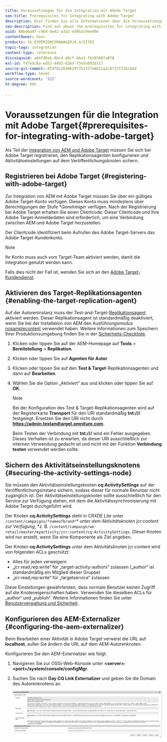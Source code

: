 ```yaml
---
title: Voraussetzungen für die Integration mit Adobe Target
seo-title: Prerequisites for Integrating with Adobe Target
description: Hier finden Sie alle Informationen über die Voraussetzungen für die Integration mit Adobe Target.
seo-description: Find out about the prerequisites for integrating with Adobe Target.
uuid: 88be6a97-c964-4e42-a3a2-ed9b2c9ee49e
contentOwner: User
products: SG_EXPERIENCEMANAGER/6.4/SITES
topic-tags: integration
content-type: reference
discoiquuid: a84fd0ab-0bcd-48cf-bba3-fb29308fa0f8
exl-id: f47e5c6a-ed52-4493-83bd-73e5e693d117
source-git-commit: 0f4f8c2640629f751337e8611a2c8f32f21bcb6d
workflow-type: tm+mt
source-wordcount: '522'
ht-degree: 96%

---
```


# Voraussetzungen für die Integration mit Adobe Target{#prerequisites-for-integrating-with-adobe-target}

Als Teil der [Integration von AEM und Adobe Target](/help/sites-administering/target.md) müssen Sie sich bei Adobe Target registrieren, den Replikationsagenten konfigurieren und Aktivitätseinstellungen auf dem Veröffentlichungsknoten sichern.

## Registrieren bei Adobe Target {#registering-with-adobe-target}

Zur Integration von AEM mit Adobe Target müssen Sie über ein gültiges Adobe Target-Konto verfügen. Dieses Konto muss mindestens über Berechtigungen der Stufe **Genehmiger* verfügen. Nach der Registrierung bei Adobe Target erhalten Sie einen Clientcode. Dieser Clientcode und Ihre Adobe Target-Anmeldedaten sind erforderlich, um eine Verbindung zwischen AEM und Adobe Target herzustellen.

Der Clientcode identifiziert beim Aufrufen des Adobe Target-Servers das Adobe Target-Kundenkonto.

>[!NOTE]
>
>Ihr Konto muss auch vom Target-Team aktiviert werden, damit die Integration genutzt werden kann.
>
>
>Falls dies nicht der Fall ist, wenden Sie sich an den [Adobe Target-Kundendienst](https://experienceleague.adobe.com/docs/target/using/cmp-resources-and-contact-information.html).

## Aktivieren des Target-Replikationsagenten {#enabling-the-target-replication-agent}

Auf der Autoreninstanz muss der Test-and-Target-[Replikationsagent](/help/sites-deploying/replication.md) aktiviert werden. Dieser Replikationsagent ist standardmäßig deaktiviert, wenn Sie bei der Installation von AEM den Ausführungsmodus [nosamplecontent](/help/sites-deploying/configure-runmodes.md#using-samplecontent-and-nosamplecontent) verwendet haben. Weitere Informationen zum Speichern Ihrer Produktionsumgebung finden Sie in der [Sicherheits-Checkliste](/help/sites-administering/security-checklist.md).

1. Klicken oder tippen Sie auf der AEM-Homepage auf **Tools** > **Bereitstellung** > **Replikation**.
1. Klicken oder tippen Sie auf **Agenten für Autor**.
1. Klicken oder tippen Sie auf den **Test &amp; Target**-Replikationsagenten und dann auf **Bearbeiten**.
1. Wählen Sie die Option „Aktiviert“ aus und klicken oder tippen Sie auf **OK**.

   >[!NOTE]
   >
   >Bei der Konfiguration des Test &amp; Target-Replikationsagenten wird auf der Registerkarte **Transport** für den URI standardmäßig **tnt:///** festgelegt. Ersetzen Sie den URI nicht durch **https://admin.testandtarget.omniture.com**.
   >
   >Beim Testen der Verbindung mit **tnt:///** wird ein Fehler ausgegeben. Dieses Verhalten ist zu erwarten, da dieser URI ausschließlich zur internen Verwendung gedacht ist und nicht mit der Funktion **Verbindung testen** verwendet werden sollte.

## Sichern des Aktivitätseinstellungsknotens {#securing-the-activity-settings-node}

Sie müssen den Aktivitätseinstellungsknoten **cq:ActivitySettings** auf der Veröffentlichungsinstanz sichern, sodass dieser für normale Benutzer nicht zugänglich ist. Der Aktivitätseinstellungsknoten sollte ausschließlich für den Service zur Verfügung stehen, mit dem die Aktivitätssynchronisierung mit Adobe Target durchgeführt wird.

Der Knoten **cq:ActivitySettings** steht in CRXDE Lite unter `/content/campaigns/*nameofbrand*`* *unter dem Aktivitätsknoten jcr:content zur Verfügung,* *z. B. `/content/campaign/we-retail/master/myactivity/jcr:content/cq:ActivitySettings`. Dieser Knoten wird nur erstellt, wenn Sie eine Komponente als Ziel angeben.

Der Knoten **cq:ActivitySettings** unter dem Aktivitätsknoten jcr:content wird von folgenden ACLs geschützt:

* Alles für jeden verweigern
* „jcr:read,rep:write“ für „target-activity-authors“ zulassen („author“ ist standardmäßig ein Mitglied dieser Gruppe)
* „jcr:read,rep:write“ für „targetservice“ zulassen

Diese Einstellungen gewährleisten, dass normale Benutzer keinen Zugriff auf die Knoteneigenschaften haben. Verwenden Sie dieselben ACLs für „author“ und „publish“. Weitere Informationen finden Sie unter [Benutzerverwaltung und Sicherheit](/help/sites-administering/security.md).

## Konfigurieren des AEM-Externalizer {#configuring-the-aem-externalizer}

Beim Bearbeiten einer Aktivität in Adobe Target verweist die URL auf **localhost**, außer Sie ändern die URL auf dem AEM-Autorenknoten.

Konfigurieren Sie den AEM-Externalizer wie folgt:

1. Navigieren Sie zur OSGi-Web-Konsole unter **&lt;server>:&lt;port>/system/console/configMgr**.
1. Suchen Sie nach **Day CQ Link Externalizer** und geben Sie die Domain des Autorenknotens an.

   ![chlimage_1-120](assets/chlimage_1-120.png)
